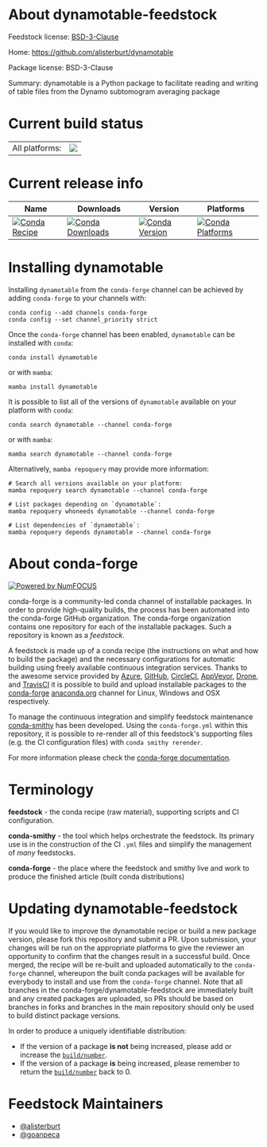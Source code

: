 About dynamotable-feedstock
===========================

Feedstock license: [BSD-3-Clause](https://github.com/conda-forge/dynamotable-feedstock/blob/main/LICENSE.txt)

Home: https://github.com/alisterburt/dynamotable

Package license: BSD-3-Clause

Summary: dynamotable is a Python package to facilitate reading and writing of table files from the Dynamo subtomogram averaging package

Current build status
====================


<table><tr><td>All platforms:</td>
    <td>
      <a href="https://dev.azure.com/conda-forge/feedstock-builds/_build/latest?definitionId=16458&branchName=main">
        <img src="https://dev.azure.com/conda-forge/feedstock-builds/_apis/build/status/dynamotable-feedstock?branchName=main">
      </a>
    </td>
  </tr>
</table>

Current release info
====================

| Name | Downloads | Version | Platforms |
| --- | --- | --- | --- |
| [![Conda Recipe](https://img.shields.io/badge/recipe-dynamotable-green.svg)](https://anaconda.org/conda-forge/dynamotable) | [![Conda Downloads](https://img.shields.io/conda/dn/conda-forge/dynamotable.svg)](https://anaconda.org/conda-forge/dynamotable) | [![Conda Version](https://img.shields.io/conda/vn/conda-forge/dynamotable.svg)](https://anaconda.org/conda-forge/dynamotable) | [![Conda Platforms](https://img.shields.io/conda/pn/conda-forge/dynamotable.svg)](https://anaconda.org/conda-forge/dynamotable) |

Installing dynamotable
======================

Installing `dynamotable` from the `conda-forge` channel can be achieved by adding `conda-forge` to your channels with:

```
conda config --add channels conda-forge
conda config --set channel_priority strict
```

Once the `conda-forge` channel has been enabled, `dynamotable` can be installed with `conda`:

```
conda install dynamotable
```

or with `mamba`:

```
mamba install dynamotable
```

It is possible to list all of the versions of `dynamotable` available on your platform with `conda`:

```
conda search dynamotable --channel conda-forge
```

or with `mamba`:

```
mamba search dynamotable --channel conda-forge
```

Alternatively, `mamba repoquery` may provide more information:

```
# Search all versions available on your platform:
mamba repoquery search dynamotable --channel conda-forge

# List packages depending on `dynamotable`:
mamba repoquery whoneeds dynamotable --channel conda-forge

# List dependencies of `dynamotable`:
mamba repoquery depends dynamotable --channel conda-forge
```


About conda-forge
=================

[![Powered by
NumFOCUS](https://img.shields.io/badge/powered%20by-NumFOCUS-orange.svg?style=flat&colorA=E1523D&colorB=007D8A)](https://numfocus.org)

conda-forge is a community-led conda channel of installable packages.
In order to provide high-quality builds, the process has been automated into the
conda-forge GitHub organization. The conda-forge organization contains one repository
for each of the installable packages. Such a repository is known as a *feedstock*.

A feedstock is made up of a conda recipe (the instructions on what and how to build
the package) and the necessary configurations for automatic building using freely
available continuous integration services. Thanks to the awesome service provided by
[Azure](https://azure.microsoft.com/en-us/services/devops/), [GitHub](https://github.com/),
[CircleCI](https://circleci.com/), [AppVeyor](https://www.appveyor.com/),
[Drone](https://cloud.drone.io/welcome), and [TravisCI](https://travis-ci.com/)
it is possible to build and upload installable packages to the
[conda-forge](https://anaconda.org/conda-forge) [anaconda.org](https://anaconda.org/)
channel for Linux, Windows and OSX respectively.

To manage the continuous integration and simplify feedstock maintenance
[conda-smithy](https://github.com/conda-forge/conda-smithy) has been developed.
Using the ``conda-forge.yml`` within this repository, it is possible to re-render all of
this feedstock's supporting files (e.g. the CI configuration files) with ``conda smithy rerender``.

For more information please check the [conda-forge documentation](https://conda-forge.org/docs/).

Terminology
===========

**feedstock** - the conda recipe (raw material), supporting scripts and CI configuration.

**conda-smithy** - the tool which helps orchestrate the feedstock.
                   Its primary use is in the construction of the CI ``.yml`` files
                   and simplify the management of *many* feedstocks.

**conda-forge** - the place where the feedstock and smithy live and work to
                  produce the finished article (built conda distributions)


Updating dynamotable-feedstock
==============================

If you would like to improve the dynamotable recipe or build a new
package version, please fork this repository and submit a PR. Upon submission,
your changes will be run on the appropriate platforms to give the reviewer an
opportunity to confirm that the changes result in a successful build. Once
merged, the recipe will be re-built and uploaded automatically to the
`conda-forge` channel, whereupon the built conda packages will be available for
everybody to install and use from the `conda-forge` channel.
Note that all branches in the conda-forge/dynamotable-feedstock are
immediately built and any created packages are uploaded, so PRs should be based
on branches in forks and branches in the main repository should only be used to
build distinct package versions.

In order to produce a uniquely identifiable distribution:
 * If the version of a package **is not** being increased, please add or increase
   the [``build/number``](https://docs.conda.io/projects/conda-build/en/latest/resources/define-metadata.html#build-number-and-string).
 * If the version of a package **is** being increased, please remember to return
   the [``build/number``](https://docs.conda.io/projects/conda-build/en/latest/resources/define-metadata.html#build-number-and-string)
   back to 0.

Feedstock Maintainers
=====================

* [@alisterburt](https://github.com/alisterburt/)
* [@goanpeca](https://github.com/goanpeca/)

